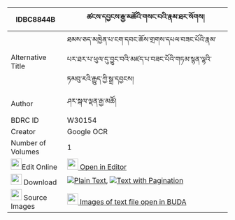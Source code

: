 |IDBC8844B|ཚངས་དབྱངས་རྒྱ་མཚོའི་གསང་བའི་རྣམ་ཐར་སོགས། 
| --- | --- 
|Alternative Title |ཐམས་ཅད་མཁྱེན་པ་ངག་དབང་ཆོས་གྲགས་དཔལ་བཟང་པོའི་རྣམ་པར་ཐར་པ་ཕུལ་དུ་བྱུང་བའི་མཛད་པ་བཟང་པོའི་གཏམ་སྙན་ལྷའི་ཏམབུ་རའི་རྒྱུད་ཀྱི་སྒྲ་དབྱངས།
|Author| ཤར་སྐལ་ལྡན་རྒྱ་མཚོ།
|BDRC ID | W30154
|Creator | Google OCR
|Number of Volumes| 1
|<img width="25" src="https://img.icons8.com/color/25/000000/edit-property.png">Edit Online| [<img width="25" src="https://avatars.githubusercontent.com/u/45091458?s=200&v=4"> Open in Editor](http://editor.openpecha.org/IDBC8844B)
|<img width="25" src="https://img.icons8.com/fluent/48/000000/download-2.png"/>  Download | [![](https://img.icons8.com/color/20/000000/txt.png)Plain Text](https://github.com/Openpecha/IDBC8844B/releases/download/v1/tsangyang_gyatso_i_sangwa_i_na_plain_IDBC8844B.zip), [![](https://img.icons8.com/color/20/000000/txt.png)Text with Pagination](https://github.com/Openpecha/IDBC8844B/releases/download/v1/tsangyang_gyatso_i_sangwa_i_na_pages_IDBC8844B.zip)
|<img width="25" src="https://img.icons8.com/plasticine/100/000000/pictures-folder.png"/>  Source Images | [<img width="25" src="https://library.bdrc.io/icons/BUDA-small.svg"> Images of text file open in BUDA](https://library.bdrc.io/show/bdr:W30154)